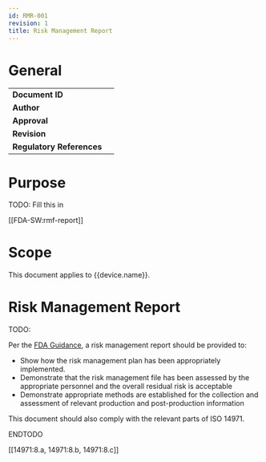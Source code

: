 ```yaml
---
id: RMR-001
revision: 1
title: Risk Management Report
---
```

# General 

|                           |     |
|---------------------------|-----|
| **Document ID**           |     |
| **Author**                |     |
| **Approval**              |     |
| **Revision**              |     |
| **Regulatory References** |     |


# Purpose

TODO: Fill this in

[[FDA-SW:rmf-report]]

# Scope

This document applies to {{device.name}}.

# Risk Management Report

TODO:

Per the [FDA Guidance](https://innolitics.com/articles/premarket-submissions-for-device-software-functions/#d-risk-management-file), a risk management report should be provided to:

- Show how the risk management plan has been appropriately implemented.
- Demonstrate that the risk management file has been assessed by the appropriate personnel and the overall residual risk is acceptable
- Demonstrate appropriate methods are established for the collection and assessment of relevant production and post-production information

This document should also comply with the relevant parts of ISO 14971.

ENDTODO

[[14971:8.a, 14971:8.b, 14971:8.c]]